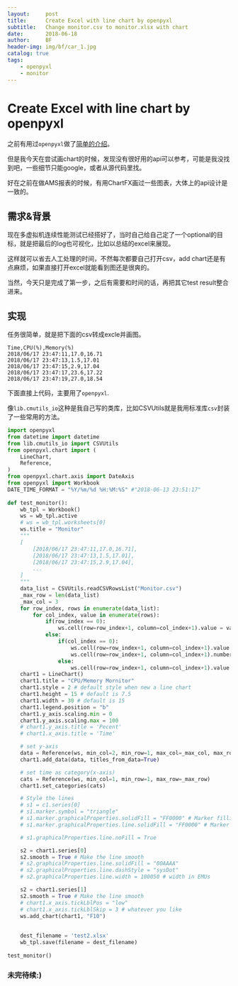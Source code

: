 ```yaml
---
layout:     post
title:      Create Excel with line chart by openpyxl
subtitle:   Change monitor.csv to monitor.xlsx with chart
date:       2018-06-18
author:     BF
header-img: img/bf/car_1.jpg
catalog: true
tags:
    - openpyxl
    - monitor
---
```

# Create Excel with line chart by openpyxl
之前有用过`openpyxl`做了[简单的介绍](https://bearfly1990.github.io/2018/04/24/openpyxl/)。

但是我今天在尝试画chart的时候，发现没有很好用的api可以参考，可能是我没找到吧，一些细节只能google，或者从源代码里找。

好在之前在做AMS报表的时候，有用ChartFX画过一些图表，大体上的api设计是一致的。

## 需求&背景
现在多虚拟机连续性能测试已经搭好了，当时自己给自己定了一个optional的目标，就是把最后的log也可视化，比如以总结的excel来展现。

这样就可以省去人工处理的时间，不然每次都要自己打开csv，add chart还是有点麻烦，如果直接打开excel就能看到图还是很爽的。

当然，今天只是完成了第一步，之后有需要和时间的话，再把其它test result整合进来。
## 实现
任务很简单，就是把下面的csv转成excle并画图。
```csv
Time,CPU(%),Memory(%)
2018/06/17 23:47:11,17.0,16.71
2018/06/17 23:47:13,1.5,17.01
2018/06/17 23:47:15,2.9,17.04
2018/06/17 23:47:17,23.6,17.22
2018/06/17 23:47:19,27.0,18.54
```
下面直接上代码，主要用了`openpyxl`.

像`lib.cmutils_io`这种是我自己写的类库，比如CSVUtils就是我用标准库`csv`封装了一些常用的方法。

```python
import openpyxl
from datetime import datetime
from lib.cmutils_io import CSVUtils
from openpyxl.chart import (
    LineChart,
    Reference,
)
from openpyxl.chart.axis import DateAxis
from openpyxl import Workbook
DATE_TIME_FORMAT = "%Y/%m/%d %H:%M:%S" #"2018-06-13 23:51:17"
    
def test_monitor():
    wb_tpl = Workbook()
    ws = wb_tpl.active
    # ws = wb_tpl.worksheets[0]
    ws.title = "Monitor"
    """
    [
        [2018/06/17 23:47:11,17.0,16.71],
        [2018/06/17 23:47:13,1.5,17.01],
        [2018/06/17 23:47:15,2.9,17.04],
        ...
    ]
    """
    data_list = CSVUtils.readCSVRowsList("Monitor.csv")
    _max_row = len(data_list)
    _max_col = 3
    for row_index, rows in enumerate(data_list):
        for col_index, value in enumerate(rows):
            if(row_index == 0):
                ws.cell(row=row_index+1, column=col_index+1).value = value
            else:
                if(col_index == 0):
                    ws.cell(row=row_index+1, column=col_index+1).value = datetime.strptime(value, DATE_TIME_FORMAT)
                    ws.cell(row=row_index+1, column=col_index+1).number_format = 'HH:mm:ss'
                else:
                    ws.cell(row=row_index+1, column=col_index+1).value = float(value)
    chart1 = LineChart()
    chart1.title = "CPU/Memory Mornitor"
    chart1.style = 2 # default style when new a line chart
    chart1.height = 15 # default is 7.5
    chart1.width = 30 # default is 15
    chart1.legend.position = "b"
    chart1.y_axis.scaling.min = 0
    chart1.y_axis.scaling.max = 100
    # chart1.y_axis.title = 'Pecent'
    # chart1.x_axis.title = 'Time'

    # set y-axis
    data = Reference(ws, min_col=2, min_row=1, max_col=_max_col, max_row=_max_row)
    chart1.add_data(data, titles_from_data=True)

    # set time as category(x-axis)
    cats = Reference(ws, min_col=1, min_row=1, max_row=_max_row)
    chart1.set_categories(cats)    

    # Style the lines
    # s1 = c1.series[0]
    # s1.marker.symbol = "triangle"
    # s1.marker.graphicalProperties.solidFill = "FF0000" # Marker filling
    # s1.marker.graphicalProperties.line.solidFill = "FF0000" # Marker outline

    # s1.graphicalProperties.line.noFill = True

    s2 = chart1.series[0]
    s2.smooth = True # Make the line smooth
    # s2.graphicalProperties.line.solidFill = "00AAAA"
    # s2.graphicalProperties.line.dashStyle = "sysDot"
    # s2.graphicalProperties.line.width = 100050 # width in EMUs

    s2 = chart1.series[1]
    s2.smooth = True # Make the line smooth
    # chart1.x_axis.tickLblPos = "low"
    # chart1.x_axis.tickLblSkip = 3 # whatever you like
    ws.add_chart(chart1, "F10")
   
            
    dest_filename = 'test2.xlsx'
    wb_tpl.save(filename = dest_filename)
   
test_monitor()
```
### 未完待续:)





